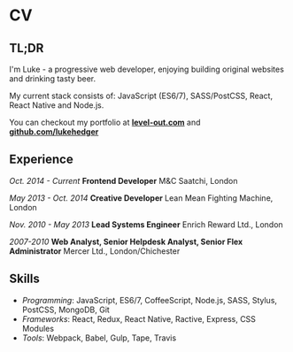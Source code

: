 # CV

## TL;DR

I'm Luke - a progressive web developer, enjoying building original websites and drinking tasty beer.

My current stack consists of: JavaScript (ES6/7), SASS/PostCSS, React, React Native and Node.js.

You can checkout my portfolio at **[level-out.com](http://www.level-out.com/)** and **[github.com/lukehedger](https://github.com/lukehedger)**

## Experience

*Oct. 2014 - Current*
**Frontend Developer**
M&C Saatchi, London
<!-- Smart, modern websites and applications for clients including Converse, Land Rover, Ikea and Compare the Market. -->

*May 2013 - Oct. 2014*
**Creative Developer**
Lean Mean Fighting Machine, London
<!-- Finely crafted creations for clients like Unilever, Men's Health Forum, Forevermark and Google. -->

*Nov. 2010 - May 2013*
**Lead Systems Engineer**
Enrich Reward Ltd., London
<!-- Conception, design and development of an employee benefits system. -->

*2007-2010*
**Web Analyst, Senior Helpdesk Analyst, Senior Flex Administrator**
Mercer Ltd., London/Chichester

## Skills

- *Programming*: JavaScript, ES6/7, CoffeeScript, Node.js, SASS, Stylus, PostCSS, MongoDB, Git
- *Frameworks*: React, Redux, React Native, Ractive, Express, CSS Modules
- *Tools*: Webpack, Babel, Gulp, Tape, Travis

